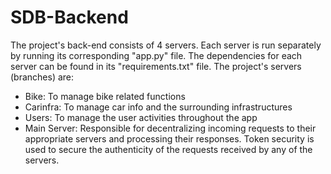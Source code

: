 # SDB-Backend
The project's back-end consists of 4 servers. 
Each server is run separately by running its corresponding "app.py" file. 
The dependencies for each server can be found in its "requirements.txt" file. 
The project's servers (branches) are:
- Bike: To manage bike related functions
- Carinfra: To manage car info and the surrounding infrastructures
- Users: To manage the user activities throughout the app
- Main Server: Responsible for decentralizing incoming requests to their appropriate servers and processing their responses. Token security is used to secure the authenticity of the requests received by any of the servers.
